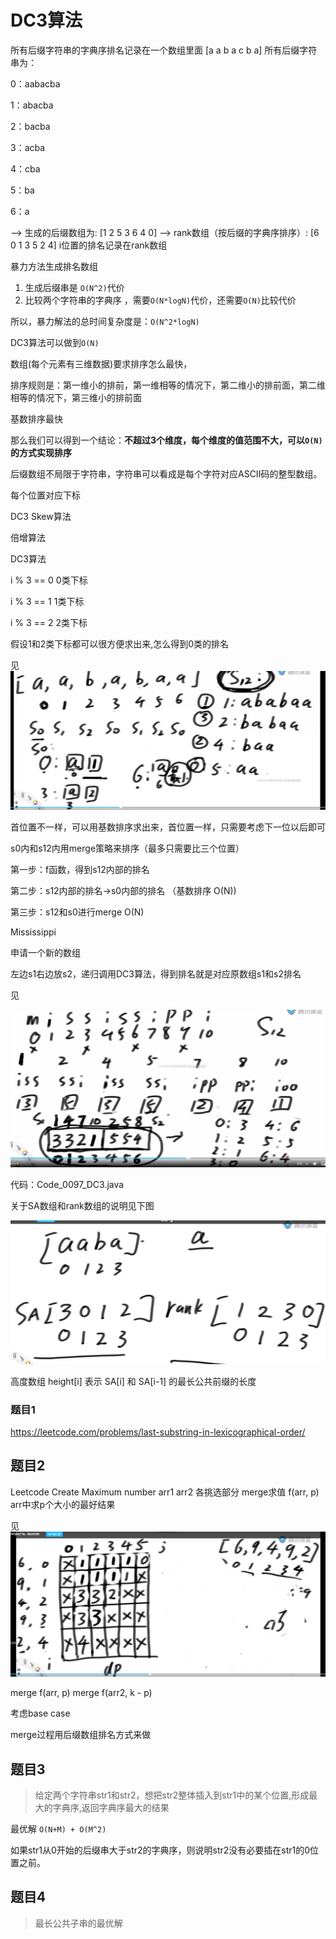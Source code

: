 # DC3算法

所有后缀字符串的字典序排名记录在一个数组里面
[a a b a c b a]
所有后缀字符串为：

0：aabacba

1：abacba

2：bacba

3：acba

4：cba

5：ba

6：a

--> 生成的后缀数组为:
[1 2 5 3 6 4 0]
--> rank数组（按后缀的字典序排序）:
[6 0 1 3 5 2 4]
i位置的排名记录在rank数组

暴力方法生成排名数组

1. 生成后缀串是 `O(N^2)`代价
2. 比较两个字符串的字典序 ，需要`O(N*logN)`代价，还需要`O(N)`比较代价

所以，暴力解法的总时间复杂度是：`O(N^2*logN)`

DC3算法可以做到`O(N)`

数组(每个元素有三维数据)要求排序怎么最快，

排序规则是：第一维小的排前，第一维相等的情况下，第二维小的排前面，第二维相等的情况下，第三维小的排前面

基数排序最快

那么我们可以得到一个结论：**不超过3个维度，每个维度的值范围不大，可以`O(N)`的方式实现排序**

后缀数组不局限于字符串，字符串可以看成是每个字符对应ASCII码的整型数组。

每个位置对应下标

DC3 Skew算法

倍增算法

DC3算法

i % 3 == 0  0类下标

i % 3 == 1  1类下标

i % 3 == 2  2类下标

假设1和2类下标都可以很方便求出来,怎么得到0类的排名

见![DC31](DC31.png)

首位置不一样，可以用基数排序求出来，首位置一样，只需要考虑下一位以后即可

s0内和s12内用merge策略来排序（最多只需要比三个位置）

第一步：f函数，得到s12内部的排名

第二步：s12内部的排名->s0内部的排名 （基数排序 O(N))

第三步：s12和s0进行merge O(N)

Mississippi

申请一个新的数组

左边s1右边放s2，递归调用DC3算法，得到排名就是对应原数组s1和s2排名

见

![DC32](DC32.png)

代码：Code_0097_DC3.java

关于SA数组和rank数组的说明见下图

![DC33](DC33.png)

高度数组 height[i] 表示 SA[i] 和 SA[i-1] 的最长公共前缀的长度

### 题目1

<https://leetcode.com/problems/last-substring-in-lexicographical-order/>

## 题目2

Leetcode Create Maximum number
arr1 arr2 各挑选部分 merge求值
f(arr, p)  arr中求p个大小的最好结果

见
![DC34](DC34.png)

merge
f(arr, p) merge f(arr2, k - p)

考虑base case

merge过程用后缀数组排名方式来做

## 题目3

> 给定两个字符串str1和str2，想把str2整体插入到str1中的某个位置,形成最大的字典序,返回字典序最大的结果

最优解 `O(N+M) + O(M^2)`

如果str1从0开始的后缀串大于str2的字典序，则说明str2没有必要插在str1的0位置之前。

## 题目4

> 最长公共子串的最优解
